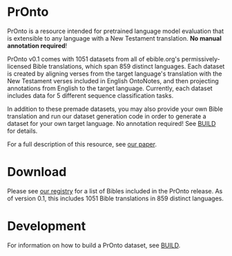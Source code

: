 # PrOnto
PrOnto is a resource intended for pretrained language model evaluation that is extensible to any language with a 
New Testament translation. **No manual annotation required**!

PrOnto v0.1 comes with 1051 datasets from all of ebible.org's permissively-licensed Bible translations, which span
859 distinct languages. Each dataset is created by aligning verses from the target language's translation
with the New Testament verses included in English OntoNotes, and then projecting annotations from English to the
target language. Currently, each dataset includes data for 5 different sequence classification tasks.

In addition to these premade datasets, you may also provide your own Bible translation and run our dataset
generation code in order to generate a dataset for your own target language. No annotation required!
See [BUILD](./BUILD.md) for details.

For a full description of this resource, see [our paper](./pronto.pdf).

# Download
Please see [our registry](RELEASE_v0.1.md) for a list of Bibles included in the PrOnto release.
As of version 0.1, this includes 1051 Bible translations in 859 distinct languages.

# Development
For information on how to build a PrOnto dataset, see [BUILD](./BUILD.md).
